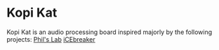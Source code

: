 # Kopi Kat
Kopi Kat is an audio processing board inspired majorly by the following projects:
[Phil's Lab](https://www.youtube.com/watch?v=zlGSxZGwj-E)
[iCEbreaker](https://github.com/icebreaker-fpga/icebreaker)

